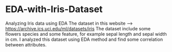 # EDA-with-Iris-Dataset
Analyzing Iris data using EDA
The dataset in this website --> https://archive.ics.uci.edu/ml/datasets/iris
The dataset include some flowers species and some feature, for example sepal length and sepal width in cm.
I analyzed this dataset using EDA method and find some correlation between attributes.
